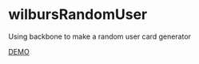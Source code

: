 # wilbursRandomUser
Using backbone to make a random user card generator

[DEMO](http://idoroz.github.io/wilbursRandomUser)
